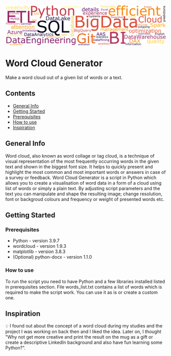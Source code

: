 <img src="wordcloud_img.png" align="top" />

# Word Cloud Generator
Make a word cloud out of a given list of words or a text.

## Contents
* [General Info](#general-info)
* [Getting Started](#getting-started)
* [Prerequisites](#prerequisites)
* [How to use](#how-to-use)
* [Inspiration](#inspiration)

## General Info
Word cloud, also known as word collage or tag cloud, is a technique of visual representation of the most frequently occurring words in the given text and shown in the biggest font size. It helps to quickly present and highlight the most common and most important words or answers in case of a survey or feedback.
Word Cloud Generator is a script in Python which allows you to create a visualisation of word data in a form of a cloud using list of words or simply a plain text. By adjusting script parameters and the text you can manipulate and shape the resulting image; change resolution, font or backgroud colours and frequency or weight of presented words etc.

## Getting Started

### Prerequisites

* Python - version 3.9.7
* wordcloud - version 1.9.3
* matplotlib - version 3.8.3
* (Optional) python-docx - version 1.1.0

### How to use
To run the script you need to have Python and a few libraries installed listed in prerequisites section. File words_list.txt contains a list of words which is required to make the script work. You can use it as is or create a custom one.

## Inspiration
:bulb: I found out about the concept of a word cloud during my studies and the project I was working on back then and I liked the idea. Later on, I thought "Why not get more creative and print the result on the mug as a gift or create a descriptive LinkedIn background and also have fun learning some Python?".